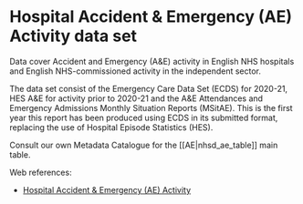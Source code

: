 # Hospital Accident & Emergency (AE) Activity data set

Data cover Accident and Emergency (A&E) activity in English NHS hospitals and English NHS-commissioned activity in the independent sector.

The data set consist of the Emergency Care Data Set (ECDS) for 2020-21, HES A&E for activity prior to 2020-21 and the A&E Attendances and Emergency Admissions Monthly Situation Reports (MSitAE). This is the first year this report has been produced using ECDS in its submitted format, replacing the use of Hospital Episode Statistics (HES).

Consult our own Metadata Catalogue for the [[AE|nhsd_ae_table]] main table.

Web references:

*  [Hospital Accident & Emergency (AE) Activity](https://digital.nhs.uk/data-and-information/publications/statistical/hospital-accident--emergency-activity)
